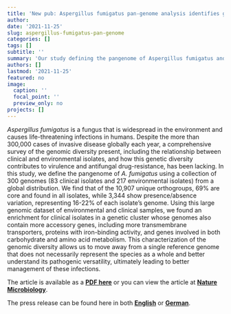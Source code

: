 ```yaml
---
title: 'New pub: Aspergillus fumigatus pan-genome analysis identifies genetic variants associated with human infection'
author: 
date: '2021-11-25'
slug: aspergillus-fumigatus-pan-genome
categories: []
tags: []
subtitle: ''
summary: 'Our study defining the pangenome of Aspergillus fumigatus and what it told us about virulence and drug resistance was published in Nature Microbiology'
authors: []
lastmod: '2021-11-25'
featured: no
image:
  caption: ''
  focal_point: ''
  preview_only: no
projects: []
---
```


*Aspergillus fumigatus* is a fungus that is widespread in the environment and causes life-threatening infections in humans. Despite the more than 300,000 cases of invasive disease globally each year, a comprehensive survey of the genomic diversity present, including the relationship between clinical and environmental isolates, and how this genetic diversity contributes to virulence and antifungal drug-resistance, has been lacking. In this study, we define the pangenome of *A. fumigatus* using a collection of 300 genomes (83 clinical isolates and 217 environmental isolates) from a global distribution. We find that of the 10,907 unique orthogroups, 69% are core and found in all isolates, while 3,344 show presence/absence variation, representing 16-22% of each isolate’s genome.  Using this large genomic dataset of environmental and clinical samples, we found an enrichment for clinical isolates in a genetic cluster whose genomes also contain more accessory genes, including more transmembrane transporters, proteins with iron-binding activity, and genes involved in both carbohydrate and amino acid metabolism. This characterization of the genomic diversity allows us to move away from a single reference genome that does not necessarily represent the species as a whole and better understand its pathogenic versatility, ultimately leading to better management of these infections.


The article is available as a **[PDF here](pdf/2021-Barber-NatMicrobiol.pdf)**  or you can view the article at **[Nature Microbiology](https://doi.org/10.1038/s41564-021-00993-x)**.

The press release can be found here in both **[English](https://www.leibniz-hki.de/en/press-release/the-pangenome-key-to-new-therapies.html)** or **[German](https://www.leibniz-hki.de/de/pressemitteilung/das-pangenom-schluessel-zu-neuen-therapien-2.html)**.